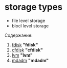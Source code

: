 # storage types

- file level storage
- blocl level storage


Содержание:

1. [fdisk](disk/fdisk.md) **"fdisk"**
2. [cfdisk](disk/fdisk.md) **"cfdisk"**
3. [lvm](disk/lvm.md) **"lvm"**
4. [mdadm](disk/mdadm.md) **"mdadm"**


